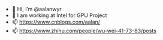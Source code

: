 - 👋 Hi, I’m @aalanwyr
- 👀 I am working at Intel for GPU Project
- 📫 https://www.cnblogs.com/aalan/
- 📫 https://www.zhihu.com/people/wu-wei-41-73-83/posts

<!---
aalanwyr/aalanwyr is a ✨ special ✨ repository because its `README.md` (this file) appears on your GitHub profile.
You can click the Preview link to take a look at your changes.
--->
